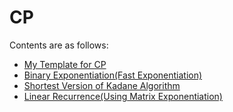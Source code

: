 # CP

Contents are as follows:

* [My Template for CP](https://github.com/pranav230/CP/tree/master/Template)
* [Binary Exponentiation(Fast Exponentiation)](https://github.com/pranav230/CP/tree/master/Binary%20Exponentiation)
* [Shortest Version of Kadane Algorithm](https://github.com/pranav230/CP/tree/master/Kadane%20Algo(Shortest%20Version))
* [Linear Recurrence(Using Matrix Exponentiation)](https://github.com/pranav230/CP/tree/master/Linear%20Recurrence)

